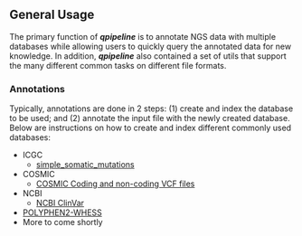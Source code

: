

## General Usage
The primary function of **_qpipeline_** is to annotate NGS data with multiple databases while allowing users to quickly query the annotated data for new knowledge.  In addition, **_qpipeline_** also contained a set of utils that support the many different common tasks on different file formats.  

### Annotations
Typically, annotations are done in 2 steps: (1) create and index the database to be used; and (2) annotate the input file with the newly created database.  Below are instructions on how to create and index different commonly used databases:
* ICGC
  * [simple_somatic_mutations](ICGC_simple_mutations.md)
* COSMIC 
  * [COSMIC Coding and non-coding VCF files](COSMIC_VCF.md)
* NCBI
  * [NCBI ClinVar](NCBI_ClinVar.md)
* [POLYPHEN2-WHESS](POLYPHEN2-WHESS.md)
* More to come shortly
